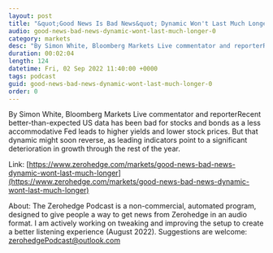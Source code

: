 ```yaml
---
layout: post
title: "&quot;Good News Is Bad News&quot; Dynamic Won't Last Much Longer"
audio: good-news-bad-news-dynamic-wont-last-much-longer-0
category: markets
desc: "By Simon White, Bloomberg Markets Live commentator and reporterRecent better-than-expected US data has been bad for stocks and bonds as a less accommodative Fed leads to higher yields and lower stock prices. But that dynamic might soon reverse, as leading indicators point to a significant deterioration in growth through the rest of the year."
duration: 00:02:04
length: 124
datetime: Fri, 02 Sep 2022 11:40:00 +0000
tags: podcast
guid: good-news-bad-news-dynamic-wont-last-much-longer-0
order: 0
---
```

By Simon White, Bloomberg Markets Live commentator and reporterRecent better-than-expected US data has been bad for stocks and bonds as a less accommodative Fed leads to higher yields and lower stock prices. But that dynamic might soon reverse, as leading indicators point to a significant deterioration in growth through the rest of the year.

Link: [https://www.zerohedge.com/markets/good-news-bad-news-dynamic-wont-last-much-longer](https://www.zerohedge.com/markets/good-news-bad-news-dynamic-wont-last-much-longer)

About: The Zerohedge Podcast is a non-commercial, automated program, designed to give people a way to get news from Zerohedge in an audio format.  I am actively working on tweaking and improving the setup to create a better listening experience (August 2022).  Suggestions are welcome: [zerohedgePodcast@outlook.com](mailto:zerohedgePodcast@outlook.com)